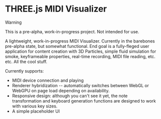 # THREE.js MIDI Visualizer

>[!WARNING]
> This is a pre-alpha, work-in-progress project. Not intended for use.

A lightweight, work-in-progress MIDI Visualizer. Currently in the barebones pre-alpha state, but somewhat functional.
End goal is a fully-fleged user application for content creation with 3D Particles, simple fluid simulation for smoke, keyframeable properties, real-time recording, MIDI file reading, etc. etc. All the cool stuff.

Currently supports: 
- MIDI device connection and playing
- Renderer hybridization -- automatically switches between WebGL or WebGPU on page load depending on availability.
- Responsive design: although you can't see it yet, the note transformation and keyboard generation functions are designed to work with various key sizes.
- A simple placeholder UI
